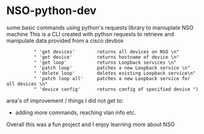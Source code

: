 # NSO-python-dev
some basic commands using python's requests library to maniuplate NSO machine
This is a CLI created with python requests to retrieve and manipulate data provided from a cisco devbox

              " 'get devices'        returns all devices on NSO \n"
              " 'get device'         returns hostname of device \n"
              " 'get loop'           returns Loopback services \n"
              " 'patch loop'         patches a new Loopback service \n"
              " 'delete loop'        deletes existing Loopback service\n"
              " 'patch loop all'     patches a new Loopback service for all devices \n"
              " 'device config'      returns config of specified device ")


area's of improvement / things I did not get to:
- adding more commands, reaching vlan info etc.

Overall this was a fun project and I enjoy learning more about NSO 
